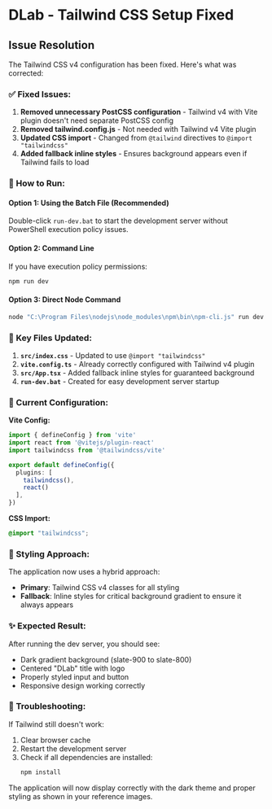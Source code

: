# DLab - Tailwind CSS Setup Fixed

## Issue Resolution

The Tailwind CSS v4 configuration has been fixed. Here's what was corrected:

### ✅ Fixed Issues:
1. **Removed unnecessary PostCSS configuration** - Tailwind v4 with Vite plugin doesn't need separate PostCSS config
2. **Removed tailwind.config.js** - Not needed with Tailwind v4 Vite plugin
3. **Updated CSS import** - Changed from `@tailwind` directives to `@import "tailwindcss"`
4. **Added fallback inline styles** - Ensures background appears even if Tailwind fails to load

### 🚀 How to Run:

#### Option 1: Using the Batch File (Recommended)
Double-click `run-dev.bat` to start the development server without PowerShell execution policy issues.

#### Option 2: Command Line
If you have execution policy permissions:
```bash
npm run dev
```

#### Option 3: Direct Node Command
```bash
node "C:\Program Files\nodejs\node_modules\npm\bin\npm-cli.js" run dev
```

### 📁 Key Files Updated:

1. **`src/index.css`** - Updated to use `@import "tailwindcss"`
2. **`vite.config.ts`** - Already correctly configured with Tailwind v4 plugin
3. **`src/App.tsx`** - Added fallback inline styles for guaranteed background
4. **`run-dev.bat`** - Created for easy development server startup

### 🔧 Current Configuration:

**Vite Config:**
```typescript
import { defineConfig } from 'vite'
import react from '@vitejs/plugin-react'
import tailwindcss from '@tailwindcss/vite'

export default defineConfig({
  plugins: [
    tailwindcss(),
    react()
  ],
})
```

**CSS Import:**
```css
@import "tailwindcss";
```

### 🎨 Styling Approach:

The application now uses a hybrid approach:
- **Primary**: Tailwind CSS v4 classes for all styling
- **Fallback**: Inline styles for critical background gradient to ensure it always appears

### ✨ Expected Result:

After running the dev server, you should see:
- Dark gradient background (slate-900 to slate-800)
- Centered "DLab" title with logo
- Properly styled input and button
- Responsive design working correctly

### 🐛 Troubleshooting:

If Tailwind still doesn't work:
1. Clear browser cache
2. Restart the development server
3. Check if all dependencies are installed:
   ```bash
   npm install
   ```

The application will now display correctly with the dark theme and proper styling as shown in your reference images.
